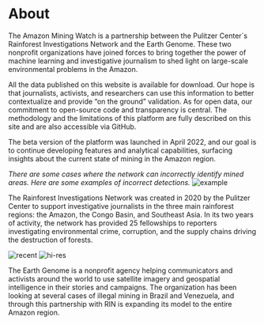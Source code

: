 # About 

The Amazon Mining Watch is a partnership between the Pulitzer Center´s Rainforest Investigations Network and the Earth Genome. These two nonprofit organizations have joined forces to bring together the power of machine learning and investigative journalism to shed light on large-scale environmental problems in the Amazon.

All the data published on this website is available for download. Our hope is that journalists, activists, and researchers can use this information to better contextualize and provide “on the ground” validation. As for open data, our commitment to open-source code and transparency is central. The methodology and the limitations of this platform are fully described on this site and are also accessible via GitHub.

The beta version of the platform was launched in April 2022, and our goal is to continue developing features and analytical capabilities, surfacing insights about the current state of mining in the Amazon region.

*There are some cases where the network can incorrectly identify mined areas. Here are some examples of incorrect detections.*
![example](/images/not-mines.png)


The Rainforest Investigations Network was created in 2020 by the Pulitzer Center to support investigative journalists in the three main rainforest regions: the Amazon, the Congo Basin, and Southeast Asia. In its two years of activity, the network has provided 25 fellowships to reporters investigating environmental crime, corruption, and the supply chains driving the destruction of forests.

![recent](/images/img-1.jpg)
![hi-res](/images/img-2.jpg)

The Earth Genome is a nonprofit agency helping communicators and activists around the world to use satellite imagery and geospatial intelligence in their stories and campaigns. The organization has been looking at several cases of illegal mining in Brazil and Venezuela, and through this partnership with RIN is expanding its model to the entire Amazon region.